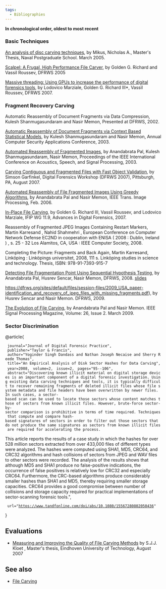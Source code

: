 ```yaml
---
tags:
  - Bibliographies
---
```

**In chronological order, oldest to most recent**

### Basic Techniques

[An analysis of disc carving techniques](https://apps.dtic.mil/sti/citations/ADA432468),
by Mikus, Nicholas A., Master's Thesis, Naval Postgraduate School. March 2005.

[Scalpel: A Frugal, High Performance File Carver](https://dfrws.org/sites/default/files/session-files/2005_USA_paper-scalpel_-_a_frugal_high_performance_file_carver.pdf),
by Golden G. Richard and Vassil Roussev, DFRWS 2005

[Massive threading: Using GPUs to increase the performance of digital forensics tools](https://dfrws.org/sites/default/files/session-files/2007_USA_paper-massive_threading_-_using_gpus_to_increase_the_performance_of_digital_forensics_tools.pdf),
by Lodovico Marziale, Golden G. Richard III\*, Vassil Roussev, DFRWS 2007.

### Fragment Recovery Carving

Automatic Reassembly of Document Fragments via Data Compression, Kulesh
Shanmugasundaram and Nasir Memon, Presented at DFRWS, 2002.

[Automatic Reassembly of Document Fragments via Context Based Statistical Models](https://www.werecoverdata.com),
by Kulesh Shanmugasundaram and Nasir Memon, Annual Computer Security
Applications Conference, 2003.

[Automated Reassembly of Fragmented Images](https://ieeexplore.ieee.org/document/1202747),
by Anandabrata Pal, Kulesh Shanmugasundaram, Nasir Memon, Proceedings of
the IEEE International Conference on Acoustics, Speech, and Signal
Processing, 2003.

[Carving Contiguous and Fragmented Files with Fast Object Validation](http://www.simson.net/clips/academic/2007.DFRWS.pdf),
by Simson Garfinkel, Digital Forensics Workshop (DFRWS 2007), Pittsburgh, PA,
August 2007.

[Automated Reassembly of File Fragmented Images Using Greedy Algorithms](https://www.werecoverdata.com),
by Anandabrata Pal and Nasir Memon, IEEE Trans. Image Processing, Feb.
2006.

[In-Place File Carving](https://dl.ifip.org/db/conf/ifip11-9/df2007/RichardRM07.pdf),
by Golden G. Richard III, Vassil Roussev, and Lodovico Marziale, IFIP WG 11.9,
Advances in Digital Forensics, 2007.

Reassembly of Fragmented JPEG Images Containing Restart Markers, Martin
Karresand , Nahid Shahmehri , European Conference on Computer Network
Defense EC2ND in cooperation with ENISA ( 2008 : Dublin, Ireland ) , s.
25 - 32 Los Alamitos, CA, USA : IEEE Computer Society, 2008.

Completing the Picture: Fragments and Back Again, Martin Karresand,
Linköping : Linköpings universitet, 2008, 111 s. Linköping studies in
science and technology. Thesis, ISBN: 978-91-7393-915-7

[Detecting File Fragmentation Point Using Sequential Hypothesis Testing](https://dfrws.org/sites/default/files/session-files/2008_USA_paper-detecting_file_fragmentation_point_using_sequential_hypothesis_testing.pdf),
by Anandabrata Pal, Husrev Sencar, Nasir Memon, DFRWS, 2008.
[slides](https://dfrws.org/sites/default/files/session-files/2008_USA_pres-detecting_file_fragmentation_point_using_sequential_hypothesis_testing.pdf)

https://dfrws.org/sites/default/files/session-files/2009_USA_paper-identification_and_recovery_of_jpeg_files_with_missing_fragments.pdf),
by Husrev Sencar and Nasir Memon. DFRWS, 2009.

[The Evolution of File Carving](https://www.werecoverdata.com),
by Anandabrata Pal and Nasir Memon. IEEE Signal Processing Magazine,
Volume: 26, Issue 2. March 2009.

### Sector Discrimination

<bibtex> @article{

` journal="Journal of Digital Forensic Practice",  `
` publisher="Taylor & Francis",`
` author="Yoginder Singh Dandass and Nathan Joseph Necaise and Sherry Reede Thomas",`
` title="An Empirical Analysis of Disk Sector Hashes for Data Carving",`
` year=2008,`
` volume=2,`
` issue=2,`
` pages="95--106",`
` abstract="Discovering known illicit material on digital storage devices is an important component of a digital forensic investigation. Using existing data carving techniques and tools, it is typically difficult to recover remaining fragments of deleted illicit files whose file system metadata and file headers have been overwritten by newer files. In such cases, a sector-based scan can be used to locate those sectors whose content matches those of sectors from known illicit files. However, brute-force sector-by-sector comparison is prohibitive in terms of time required. Techniques that compute and compare hash-based signatures of sectors in order to filter out those sectors that do not produce the same signatures as sectors from known illicit files are required for accelerating the process.`

This article reports the results of a case study in which the hashes for
over 528 million sectors extracted from over 433,000 files of different
types were analyzed. The hashes were computed using SHA1, MD5, CRC64,
and CRC32 algorithms and hash collisions of sectors from JPEG and WAV
files to other sectors were recorded. The analysis of the results shows
that although MD5 and SHA1 produce no false-positive indications, the
occurrence of false positives is relatively low for CRC32 and especially
CRC64. Furthermore, the CRC-based algorithms produce considerably
smaller hashes than SHA1 and MD5, thereby requiring smaller storage
capacities. CRC64 provides a good compromise between number of
collisions and storage capacity required for practical implementations
of sector-scanning forensic tools.",

` url="`[`https://www.tandfonline.com/doi/abs/10.1080/15567280802050436`](https://www.tandfonline.com/doi/abs/10.1080/15567280802050436)`"`

} </bibtex>

## Evaluations

* [Measuring and Improving the Quality of File Carving Methods](https://github.com/libyal/documentation/blob/main/Thesis%20-%20Measuring%20and%20Improving%20the%20Quality%20of%20File%20Carving%20Methods.pdf)
  by S.J.J. Kloet , Master's thesis, Eindhoven University of Technology, August 2007

## See also

* [File Carving](file_carving.md)
